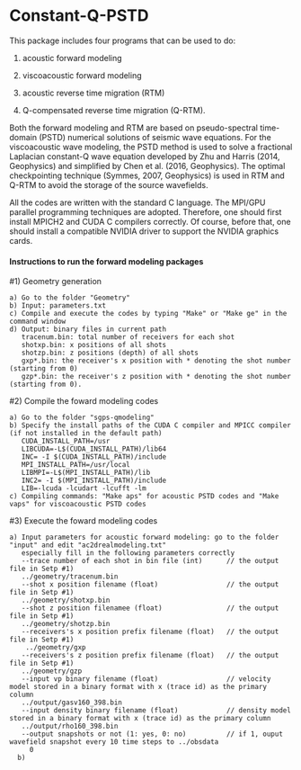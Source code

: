 # Constant-Q-PSTD

This package includes four programs that can be used to do:

1) acoustic forward modeling

2) viscoacoustic forward modeling

3) acoustic reverse time migration (RTM)

4) Q-compensated reverse time migration (Q-RTM).

Both the forward modeling and RTM are based on pseudo-spectral time-domain (PSTD) numerical solutions of seismic wave equations. For the viscoacoustic wave modeling, the PSTD method is used to solve a fractional Laplacian constant-Q wave equation developed by Zhu and Harris (2014, Geophysics) and simplified by Chen et al. (2016, Geophysics). The optimal checkpointing technique (Symmes, 2007, Geophysics) is used in RTM and Q-RTM to avoid the storage of the source wavefields. 

All the codes are written with the standard C language. The MPI/GPU parallel programming techniques are adopted. Therefore, one should first install MPICH2 and CUDA C compilers correctly. Of course, before that, one should install a compatible NVIDIA driver to support the NVIDIA graphics cards.

#### Instructions to run the forward modeling packages ###

#1) Geometry generation

    a) Go to the folder "Geometry"
    b) Input: parameters.txt
    c) Compile and execute the codes by typing "Make" or "Make ge" in the command window
    d) Output: binary files in current path 
       tracenum.bin: total number of receivers for each shot
       shotxp.bin: x positions of all shots
       shotzp.bin: z positions (depth) of all shots
       gxp*.bin: the receiver's x position with * denoting the shot number (starting from 0)
       gzp*.bin: the receiver's z position with * denoting the shot number (starting from 0).

#2) Compile the foward modeling codes

    a) Go to the folder "sgps-qmodeling"
    b) Specify the install paths of the CUDA C compiler and MPICC compiler (if not installed in the default path) 
       CUDA_INSTALL_PATH=/usr
       LIBCUDA=-L$(CUDA_INSTALL_PATH)/lib64
       INC= -I $(CUDA_INSTALL_PATH)/include
       MPI_INSTALL_PATH=/usr/local
       LIBMPI=-L$(MPI_INSTALL_PATH)/lib
       INC2= -I $(MPI_INSTALL_PATH)/include
       LIB=-lcuda -lcudart -lcufft -lm
    c) Compiling commands: "Make aps" for acoustic PSTD codes and "Make vaps" for viscoacoustic PSTD codes
  
 #3) Execute the foward modeling codes
 
    a) Input parameters for acoustic forward modeling: go to the folder "input" and edit "ac2drealmodeling.txt" 
       especially fill in the following parameters correctly     
       --trace number of each shot in bin file (int)      // the output file in Setp #1)
       ../geometry/tracenum.bin
       --shot x position filename (float)                 // the output file in Setp #1)
       ../geometry/shotxp.bin
       --shot z position filenamee (float)                // the output file in Setp #1)
       ../geometry/shotzp.bin
       --receivers's x position prefix filename (float)   // the output file in Setp #1)
        ../geometry/gxp
       --receivers's z position prefix filename (float)   // the output file in Setp #1)
       ../geometry/gzp
       --input vp binary filename (float)                 // velocity model stored in a binary format with x (trace id) as the primary column
       ../output/gasv160_398.bin
       --input density binary filename (float)            // density model stored in a binary format with x (trace id) as the primary column
       ../output/rho160_398.bin
       --output snapshots or not (1: yes, 0: no)          // if 1, ouput wavefield snapshot every 10 time steps to ../obsdata
         0
      b) 
       




